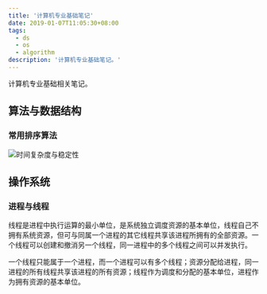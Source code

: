 ```yaml
---
title: '计算机专业基础笔记'
date: 2019-01-07T11:05:30+08:00
tags:
  - ds
  - os
  - algorithm
description: '计算机专业基础笔记。'
---
```


计算机专业基础相关笔记。

<!--more-->

## 算法与数据结构

### 常用排序算法

![时间复杂度与稳定性](/images/2019/cs-basic-note/20201022110804.webp)

## 操作系统

### 进程与线程

线程是进程中执行运算的最小单位，是系统独立调度资源的基本单位，线程自己不拥有系统资源，但可与同属一个进程的其它线程共享该进程所拥有的全部资源。一个线程可以创建和撤消另一个线程，同一进程中的多个线程之间可以并发执行。

一个线程只能属于一个进程，而一个进程可以有多个线程；资源分配给进程，同一进程的所有线程共享该进程的所有资源；线程作为调度和分配的基本单位，进程作为拥有资源的基本单位。
